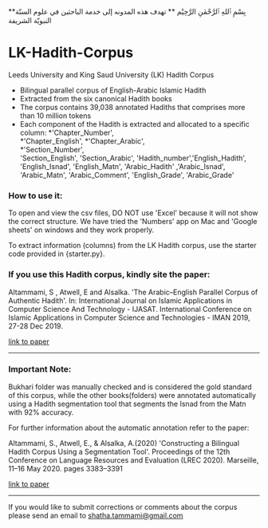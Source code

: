 
**بِسْمِ ٱللهِ ٱلرَّحْمٰنِ الرَّحِيْم **
تهدف هذه المدونه إلى خدمة الباحثين في علوم السنّة النبويّة الشريفة 

# LK-Hadith-Corpus
Leeds University and King Saud University (LK) Hadith Corpus

- Bilingual parallel corpus of English-Arabic Islamic Hadith
- Extracted from the six canonical Hadith books
- The corpus contains 39,038 annotated Hadiths that comprises more than 10 million tokens
- Each component of the Hadith is extracted and allocated to a specific column:
  *'Chapter_Number',	
  *'Chapter_English',
  *'Chapter_Arabic',	
  *'Section_Number',	
  'Section_English',	'Section_Arabic',	'Hadith_number','English_Hadith',	'English_Isnad',	'English_Matn',	'Arabic_Hadith'	,'Arabic_Isnad',	'Arabic_Matn',	'Arabic_Comment',	'English_Grade',	'Arabic_Grade'


### How to use it:
To open and view the csv files, DO NOT use 'Excel' because it will not show the correct structure. We have tried the 'Numbers' app on Mac and 'Google sheets' on windows and they work properly. 

To extract information (columns) from the LK Hadith corpus, use the starter code provided in {starter.py}.

### If you use this Hadith corpus, kindly site the paper: 

Altammami, S , Atwell, E and Alsalka. 'The Arabic–English Parallel Corpus of Authentic Hadith'. In: International Journal on Islamic Applications in Computer Science And Technology - IJASAT. International Conference on Islamic Applications in Computer Science and Technologies - IMAN 2019, 27-28 Dec 2019. 

[link to paper](http://www.sign-ific-ance.co.uk/index.php/IJASAT/article/view/2199/1908)

------------------------------------------------------------------------------------------

### Important Note: 
Bukhari folder was manually checked and is considered the gold standard of this corpus, while the other books(folders) were annotated automatically using a Hadith segmentation tool that segments the Isnad from the Matn with 92% accuracy. 

For further information about the automatic annotation refer to the paper: 

Altammami, S., Atwell, E., & Alsalka, A.(2020) 'Constructing a Bilingual Hadith Corpus Using a Segmentation Tool'. Proceedings of the 12th Conference on Language Resources and Evaluation (LREC 2020). Marseille, 11–16 May 2020. pages 3383–3391

[link to paper](https://www.aclweb.org/anthology/2020.lrec-1.415/)


------------------------------------------------------------------------------------------

If you would like to submit corrections or comments about the corpus please send an email to shatha.tammami@gmail.com
